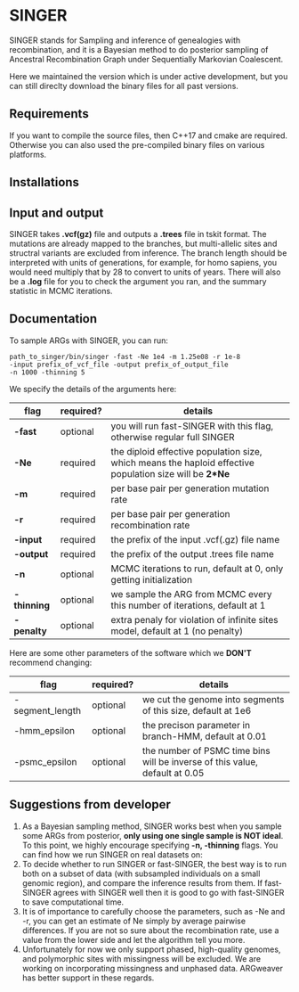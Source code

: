 # SINGER
SINGER stands for Sampling and inference of genealogies with recombination, and it is a Bayesian method to do posterior sampling of Ancestral Recombination Graph under Sequentially Markovian Coalescent. 


Here we maintained the version which is under active development, but you can still direclty download the binary files for all past versions. 

## Requirements

If you want to compile the source files, then C++17 and cmake are required. Otherwise you can also used the pre-compiled binary files on various platforms. 

## Installations

## Input and output

SINGER takes **.vcf(gz)** file and outputs a **.trees** file in tskit format. The mutations are already mapped to the branches, but multi-allelic sites and structral variants are excluded from inference. The branch length should be interpreted with units of generations, for example, for homo sapiens, you would need multiply that by 28 to convert to units of years. There will also be a **.log** file for you to check the argument you ran, and the summary statistic in MCMC iterations. 

## Documentation

To sample ARGs with SINGER, you can run:

```
path_to_singer/bin/singer -fast -Ne 1e4 -m 1.25e08 -r 1e-8
-input prefix_of_vcf_file -output prefix_of_output_file
-n 1000 -thinning 5
```

We specify the details of the arguments here:

|flag|required?|details|  
|-----|-----|--------------|  
|**-fast**|optional|you will run fast-SINGER with this flag, otherwise regular full SINGER|
|**-Ne**|required|the diploid effective population size, which means the haploid effective population size will be **2*Ne**|
|**-m**|required|per base pair per generation mutation rate|
|**-r**|required|per base pair per generation recombination rate|
|**-input**|required|the prefix of the input .vcf(.gz) file name|
|**-output**|required|the prefix of the output .trees file name| 
|**-n**|optional|MCMC iterations to run, default at 0, only getting initialization|
|**-thinning**|optional|we sample the ARG from MCMC every this number of iterations, default at 1|
|**-penalty**|optional|extra penaly for violation of infinite sites model, default at 1 (no penalty)|

Here are some other parameters of the software which we **DON'T** recommend changing:

|flag|required?|details|  
|-----|-----|--------------|  
|-segment_length|optional|we cut the genome into segments of this size, default at 1e6|
|-hmm_epsilon|optional|the precison parameter in branch-HMM, default at 0.01|
|-psmc_epsilon|optional|the number of PSMC time bins will be inverse of this value, default at 0.05|

## Suggestions from developer

1. As a Bayesian sampling method, SINGER works best when you sample some ARGs from posterior, **only using one single sample is NOT ideal**. To this point, we highly encourage specifying **-n, -thinning** flags. You can find how we run SINGER on real datasets on:
2. To decide whether to run SINGER or fast-SINGER, the best way is to run both on a subset of data (with subsampled individuals on a small genomic region), and compare the inference results from them. If fast-SINGER agrees with SINGER well then it is good to go with fast-SINGER to save computational time. 
3. It is of importance to carefully choose the parameters, such as -Ne and -r, you can get an estimate of Ne simply by average pairwise differences. If you are not so sure about the recombination rate, use a value from the lower side and let the algorithm tell you more. 
4. Unfortunately for now we only support phased, high-quality genomes, and polymorphic sites with missingness will be excluded. We are working on incorporating missingness and unphased data. ARGweaver has better support in these regards.

